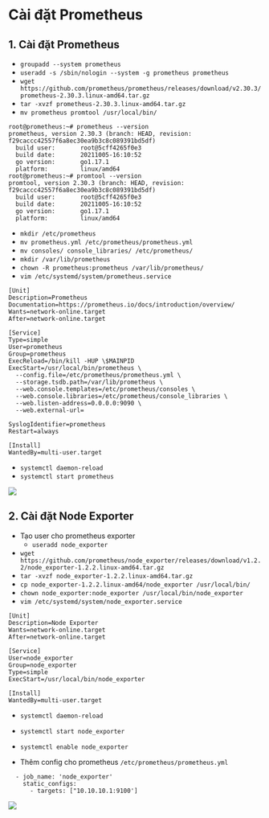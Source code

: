 # Cài đặt Prometheus

## 1. Cài đặt Prometheus
- `groupadd --system prometheus`
- `useradd -s /sbin/nologin --system -g prometheus prometheus`
- `wget https://github.com/prometheus/prometheus/releases/download/v2.30.3/prometheus-2.30.3.linux-amd64.tar.gz`
- `tar -xvzf prometheus-2.30.3.linux-amd64.tar.gz`
- `mv prometheus promtool /usr/local/bin/`

```
root@prometheus:~# prometheus --version
prometheus, version 2.30.3 (branch: HEAD, revision: f29caccc42557f6a8ec30ea9b3c8c089391bd5df)
  build user:       root@5cff4265f0e3
  build date:       20211005-16:10:52
  go version:       go1.17.1
  platform:         linux/amd64
root@prometheus:~# promtool --version
promtool, version 2.30.3 (branch: HEAD, revision: f29caccc42557f6a8ec30ea9b3c8c089391bd5df)
  build user:       root@5cff4265f0e3
  build date:       20211005-16:10:52
  go version:       go1.17.1
  platform:         linux/amd64
```
- `mkdir /etc/prometheus`
- `mv prometheus.yml /etc/prometheus/prometheus.yml`
- `mv consoles/ console_libraries/ /etc/prometheus/`
- `mkdir /var/lib/prometheus`
- `chown -R prometheus:prometheus /var/lib/prometheus/`
- `vim /etc/systemd/system/prometheus.service`

```
[Unit]
Description=Prometheus
Documentation=https://prometheus.io/docs/introduction/overview/
Wants=network-online.target
After=network-online.target

[Service]
Type=simple
User=prometheus
Group=prometheus
ExecReload=/bin/kill -HUP \$MAINPID
ExecStart=/usr/local/bin/prometheus \
  --config.file=/etc/prometheus/prometheus.yml \
  --storage.tsdb.path=/var/lib/prometheus \
  --web.console.templates=/etc/prometheus/consoles \
  --web.console.libraries=/etc/prometheus/console_libraries \
  --web.listen-address=0.0.0.0:9090 \
  --web.external-url=

SyslogIdentifier=prometheus
Restart=always

[Install]
WantedBy=multi-user.target
```
- `systemctl daemon-reload`
- `systemctl start prometheus`

![](https://i.ibb.co/CH58chV/Screenshot-from-2021-10-12-15-52-39.png)

## 2. Cài đặt Node Exporter
- Tạo user cho prometheus exporter
  + `useradd node_exporter`
- `wget https://github.com/prometheus/node_exporter/releases/download/v1.2.2/node_exporter-1.2.2.linux-amd64.tar.gz`
- `tar -xvzf node_exporter-1.2.2.linux-amd64.tar.gz`
- `cp node_exporter-1.2.2.linux-amd64/node_exporter /usr/local/bin/`
- `chown node_exporter:node_exporter /usr/local/bin/node_exporter`
- `vim /etc/systemd/system/node_exporter.service`

```
[Unit]
Description=Node Exporter
Wants=network-online.target
After=network-online.target

[Service]
User=node_exporter
Group=node_exporter
Type=simple
ExecStart=/usr/local/bin/node_exporter

[Install]
WantedBy=multi-user.target
```
- `systemctl daemon-reload`
- `systemctl start node_exporter`
- `systemctl enable node_exporter`

- Thêm config cho prometheus `/etc/prometheus/prometheus.yml`

```
  - job_name: 'node_exporter'
    static_configs:
      - targets: ["10.10.10.1:9100']
```

![](https://i.ibb.co/pfGBJKv/Screenshot-from-2021-10-12-16-25-13.png)

